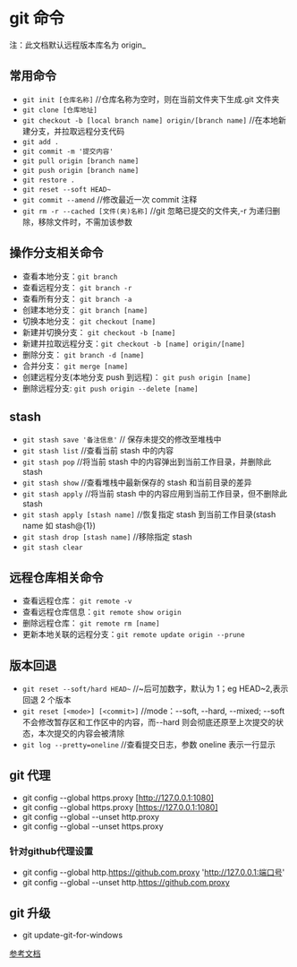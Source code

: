 # git 命令

注：此文档默认远程版本库名为 origin\_

## 常用命令

- `git init [仓库名称]` //仓库名称为空时，则在当前文件夹下生成.git 文件夹
- `git clone [仓库地址]`
- `git checkout -b [local branch name] origin/[branch name]` //在本地新建分支，并拉取远程分支代码
- `git add .`
- `git commit -m '提交内容'`
- `git pull origin [branch name]`
- `git push origin [branch name]`
- `git restore .`
- `git reset --soft HEAD~`
- `git commit --amend` //修改最近一次 commit 注释
- `git rm -r --cached [文件(夹)名称]` //git 忽略已提交的文件夹,-r 为递归删除，移除文件时，不需加该参数

## 操作分支相关命令

- 查看本地分支：`git branch`
- 查看远程分支： `git branch -r`
- 查看所有分支： `git branch -a`
- 创建本地分支： `git branch [name]`
- 切换本地分支： `git checkout [name]`
- 新建并切换分支： `git checkout -b [name]`
- 新建并拉取远程分支：`git checkout -b [name] origin/[name]`
- 删除分支： `git branch -d [name]`
- 合并分支： `git merge [name]`
- 创建远程分支(本地分支 push 到远程)： `git push origin [name]`
- 删除远程分支: `git push origin --delete [name]`

## stash

- `git stash save '备注信息'` // 保存未提交的修改至堆栈中
- `git stash list` //查看当前 stash 中的内容
- `git stash pop` //将当前 stash 中的内容弹出到当前工作目录，并删除此 stash
- `git stash show` //查看堆栈中最新保存的 stash 和当前目录的差异
- `git stash apply` //将当前 stash 中的内容应用到当前工作目录，但不删除此 stash
- `git stash apply [stash name]` //恢复指定 stash 到当前工作目录(stash name 如 stash@{1})
- `git stash drop [stash name]` //移除指定 stash
- `git stash clear`

## 远程仓库相关命令

- 查看远程仓库： `git remote -v`
- 查看远程仓库信息：`git remote show origin`
- 删除远程仓库： `git remote rm [name]`
- 更新本地关联的远程分支：`git remote update origin --prune`

## 版本回退

- `git reset --soft/hard HEAD~` //~后可加数字，默认为 1；eg HEAD~2,表示回退 2 个版本
- `git reset [<mode>] [<commit>]` //mode：--soft, --hard, --mixed; --soft 不会修改暂存区和工作区中的内容，而--hard 则会彻底还原至上次提交的状态，本次提交的内容会被清除
- `git log --pretty=oneline` //查看提交日志，参数 oneline 表示一行显示

## git 代理

- git config --global https.proxy [http://127.0.0.1:1080]
- git config --global https.proxy [https://127.0.0.1:1080]
- git config --global --unset http.proxy
- git config --global --unset https.proxy

### 针对github代理设置
- git config --global http.https://github.com.proxy 'http://127.0.0.1:端口号'
- git config --global --unset http.https://github.com.proxy

## git 升级

- git update-git-for-windows

[参考文档](https://gitee.com/liaoxuefeng/learn-java/raw/master/teach/git-cheatsheet.pdf)
